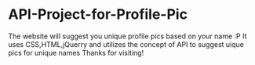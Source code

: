 # API-Project-for-Profile-Pic
The website will suggest you unique  profile pics based on your name :P
It uses CSS,HTML,jQuerry and utilizes the concept of API to suggest uique pics for unique names
Thanks for visiting!
